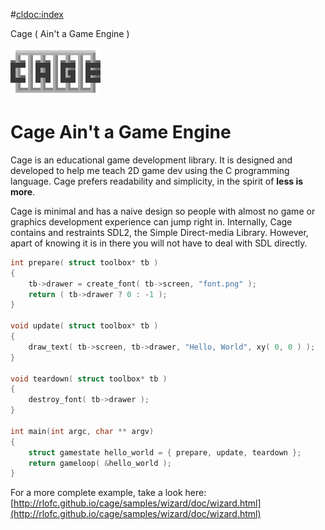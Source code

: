 #<cldoc:index>

Cage ( Ain't a Game Engine )

![alt text](images/cage.png)
# Cage Ain't a Game Engine
Cage is an educational game development library. 
It is designed and developed to help me teach 2D game dev using the C programming language.
Cage prefers readability and simplicity, in the spirit of
**less is more**.

Cage is minimal and has a naive design so people with almost no 
game or graphics development experience can jump right in. Internally, 
Cage contains and restraints SDL2, the Simple Direct-media Library.
However, apart of knowing it is in there you will not have
to deal with SDL directly.

```c
int prepare( struct toolbox* tb )
{
    tb->drawer = create_font( tb->screen, "font.png" );
    return ( tb->drawer ? 0 : -1 );
}

void update( struct toolbox* tb )
{
    draw_text( tb->screen, tb->drawer, "Hello, World", xy( 0, 0 ) );
}

void teardown( struct toolbox* tb )
{
    destroy_font( tb->drawer );
}

int main(int argc, char ** argv)
{
    struct gamestate hello_world = { prepare, update, teardown };
    return gameloop( &hello_world );
}
```

For a more complete example, take a look here:
[http://rlofc.github.io/cage/samples/wizard/doc/wizard.html](http://rlofc.github.io/cage/samples/wizard/doc/wizard.html)

